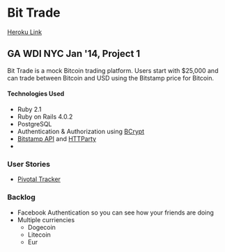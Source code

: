 # Bit Trade

[Heroku Link](http://bit-trade.herokuapp.com/)

## GA WDI NYC Jan '14, Project 1


Bit Trade is a mock Bitcoin trading platform. Users start with $25,000 and can trade between Bitcoin and USD using the Bitstamp price for Bitcoin. 


#### Technologies Used

* Ruby 2.1
* Ruby on Rails 4.0.2
* PostgreSQL
* Authentication & Authorization using [BCrypt](https://bcrypt-ruby.rubyforge.org/ "Bcrypt")
* [Bitstamp API](https://www.bitstamp.net/api/ "Bitstamp API") and [HTTParty](https://github.com/jnunemaker/httparty)
* 

### User Stories
* [Pivotal Tracker](https://www.pivotaltracker.com/s/projects/1015902)

### Backlog

* Facebook Authentication so you can see how your friends are doing
* Multiple curriencies 
  * Dogecoin
  * Litecoin
  * Eur

